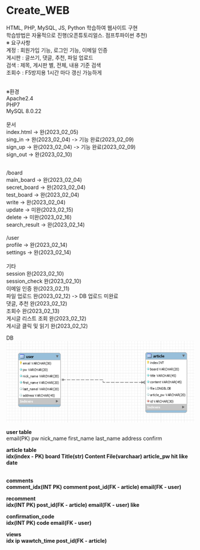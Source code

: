 # Create_WEB

HTML, PHP, MySQL, JS, Python 학습하여 웹사이트 구현<br/>
학습방법은 자율적으로 진행(오픈튜토리얼스. 점프투파이썬 추천)<br/>
※ 요구사항<br/>
  계정 : 회원가입 기능,   로그인 기능,  이메일 인증 <br/>
  게시판 : 글쓰기, 댓글, 추천, 파일 업로드<br/>
  검색 : 제목, 게시판 별, 전체, 내용 기준 검색<br/>
  조회수 : F5방지용 1시간 마다 갱신 가능하게<br/><br/>

※환경<br/>
Apache2.4<br/>
PHP7<br/>
MySQL 8.0.22<br/>
<br/>
문서<br/>
index.html -> 완(2023_02_05)<br/>
sing_in    -> 완(2023_02_04) -> 기능 완료(2023_02_09)<br/>
sign_up    -> 완(2023_02_04) -> 기능 완료(2023_02_09)<br/>
sign_out   -> 완(2023_02_10)<br/><br/>

/board<br/>
main_board    -> 완(2023_02_04)<br/>
secret_board  -> 완(2023_02_04)<br/>
test_board    -> 완(2023_02_04)<br/>
write         -> 완(2023_02_04)<br/>
update        -> 미완(2023_02_15)<br/>
delete        -> 미완(2023_02_16)<br/>
search_result -> 완(2023_02_14)<br/><br/>
/user<br/>
profile       -> 완(2023_02_14)<br/>
settings      -> 완(2023_02_14)<br/>
<br/>
기타<br/>
session 완(2023_02_10)<br/>
session_check 완(2023_02_10)<br/>
이메일 인증 완(2023_02_11)<br/>
파일 업로드 완(2023_02_12) -> DB 업로드 미완료<br/>
댓글, 추천 완(2023_02_12)<br/>
조회수 완(2023_02_13)<br/>
게시글 리스트 조회 완(2023_02_12)<br/>
게시글 클릭 및 읽기 완(2023_02_12)<br/>


DB<br/>
<img src=image/1.png>

<b>user table</b><br/>
email(PK) pw nick_name first_name last_name address confirm<br/>

<b>article table<br/>
idx(index - PK) board Title(str) Content File(varchaar) article_pw hit like date<br/><br/>

<b>comments</b><br/>
comment_idx(INT PK) comment post_id(FK - article) email(FK - user)

<b>recomment</b><br/>
idx(INT PK) post_id(FK - article) email(FK - user) like

<b>confirmation_code</b><br/>
idx(INT PK) code email(FK - user)

<b>views</b><br/>
idx ip wawtch_time post_id(FK - article)  

<!--대용량 데이터 업로드 https://anotherspringfield.tistory.com/100-->



